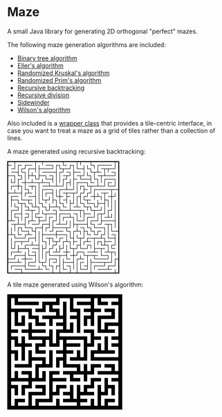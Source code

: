 Maze
====

A small Java library for generating 2D orthogonal "perfect" mazes. 

The following maze generation algorithms are included:

* [Binary tree algorithm](src/maze/BinaryTreeMaze.java)
* [Eller's algorithm](src/maze/Ellers.java)
* [Randomized Kruskal's algorithm](src/maze/RandomizedKruskals.java)
* [Randomized Prim's algorithm](src/maze/RandomizedPrims.java)
* [Recursive backtracking](src/maze/RecursiveBacktracker.java)
* [Recursive division](src/maze/RecursiveDivider.java)
* [Sidewinder](src/maze/Sidewinder.java)
* [Wilson's algorithm](src/maze/Wilsons.java)

Also included is a [wrapper class](src/maze/TileMaze.java) that provides a tile-centric interface, in case you want to treat a maze as a grid of tiles rather than a collection of lines.

A maze generated using recursive backtracking:

![Screenshot](recursive_backtracker.png)

A tile maze generated using Wilson's algorithm:

![Screenshot](wilsons.png)
